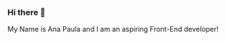 ### Hi there 👋

<!--
**anapperez/anapperez** is a ✨ _special_ ✨ repository because its `README.md` (this file) appears on your GitHub profile -->
My Name is Ana Paula and I am an aspiring Front-End developer!
